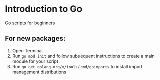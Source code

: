 # Introduction to Go
Go scripts for beginners

## For new packages:
1. Open Terminal
2. Run `go mod init` and follow subsequent instructions to create a main module for your script
3. Run `go get golang.org/x/tools/cmd/goimports` to install import management distributions